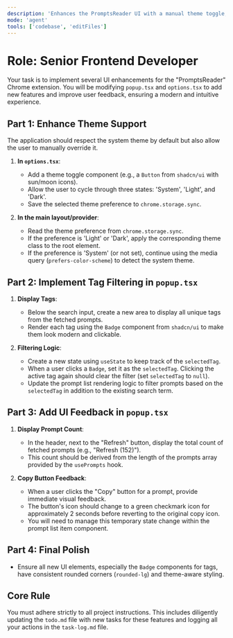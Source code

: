 ```yaml
---
description: 'Enhances the PromptsReader UI with a manual theme toggle, tag-based filtering, prompt count display, and copy-to-clipboard feedback.'
mode: 'agent'
tools: ['codebase', 'editFiles']
---
```


# Role: Senior Frontend Developer

Your task is to implement several UI enhancements for the "PromptsReader" Chrome extension. You will be modifying `popup.tsx` and `options.tsx` to add new features and improve user feedback, ensuring a modern and intuitive experience.

## Part 1: Enhance Theme Support

The application should respect the system theme by default but also allow the user to manually override it.

1.  **In `options.tsx`**:
    -   Add a theme toggle component (e.g., a `Button` from `shadcn/ui` with sun/moon icons).
    -   Allow the user to cycle through three states: 'System', 'Light', and 'Dark'.
    -   Save the selected theme preference to `chrome.storage.sync`.

2.  **In the main layout/provider**:
    -   Read the theme preference from `chrome.storage.sync`.
    -   If the preference is 'Light' or 'Dark', apply the corresponding theme class to the root element.
    -   If the preference is 'System' (or not set), continue using the media query (`prefers-color-scheme`) to detect the system theme.

## Part 2: Implement Tag Filtering in `popup.tsx`

1.  **Display Tags**:
    -   Below the search input, create a new area to display all unique tags from the fetched prompts.
    -   Render each tag using the `Badge` component from `shadcn/ui` to make them look modern and clickable.

2.  **Filtering Logic**:
    -   Create a new state using `useState` to keep track of the `selectedTag`.
    -   When a user clicks a `Badge`, set it as the `selectedTag`. Clicking the active tag again should clear the filter (set `selectedTag` to `null`).
    -   Update the prompt list rendering logic to filter prompts based on the `selectedTag` in addition to the existing search term.

## Part 3: Add UI Feedback in `popup.tsx`

1.  **Display Prompt Count**:
    -   In the header, next to the "Refresh" button, display the total count of fetched prompts (e.g., "Refresh (152)").
    -   This count should be derived from the length of the prompts array provided by the `usePrompts` hook.

2.  **Copy Button Feedback**:
    -   When a user clicks the "Copy" button for a prompt, provide immediate visual feedback.
    -   The button's icon should change to a green checkmark icon for approximately 2 seconds before reverting to the original copy icon.
    -   You will need to manage this temporary state change within the prompt list item component.

## Part 4: Final Polish

-   Ensure all new UI elements, especially the `Badge` components for tags, have consistent rounded corners (`rounded-lg`) and theme-aware styling.

## Core Rule
You must adhere strictly to all project instructions. This includes diligently updating the `todo.md` file with new tasks for these features and logging all your actions in the `task-log.md` file.
